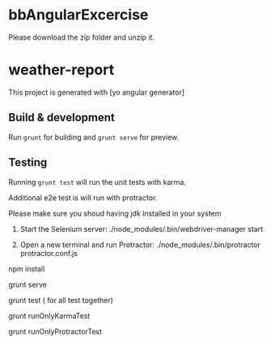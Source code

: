 # bbAngularExcercise

Please download the zip folder and unzip it.

# weather-report

This project is generated with [yo angular generator] 

## Build & development

Run `grunt` for building and `grunt serve` for preview.

## Testing

Running `grunt test` will run the unit tests with karma.

Additional e2e test is will run with protractor.



Please make sure you shoud having jdk installed in your system

1. Start the Selenium server:
./node_modules/.bin/webdriver-manager start

2. Open a new terminal and run Protractor:
./node_modules/.bin/protractor protractor.conf.js


npm install 

grunt serve

grunt test ( for all test together)

grunt runOnlyKarmaTest

grunt runOnlyProtractorTest


